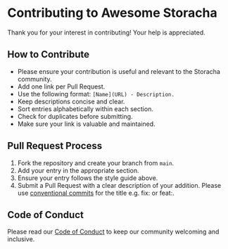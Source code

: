 # Contributing to Awesome Storacha

Thank you for your interest in contributing! Your help is appreciated.

## How to Contribute

- Please ensure your contribution is useful and relevant to the Storacha community.
- Add one link per Pull Request.
- Use the following format: `[Name](URL) - Description.`
- Keep descriptions concise and clear.
- Sort entries alphabetically within each section.
- Check for duplicates before submitting.
- Make sure your link is valuable and maintained.

## Pull Request Process

1. Fork the repository and create your branch from `main`.
2. Add your entry in the appropriate section.
3. Ensure your entry follows the style guide above.
4. Submit a Pull Request with a clear description of your addition. Please use [conventional commits](https://www.conventionalcommits.org/en/v1.0.0-beta.3/) for the title e.g. fix: or feat:.

## Code of Conduct

Please read our [Code of Conduct](CODE_OF_CONDUCT.md) to keep our community welcoming and inclusive. 